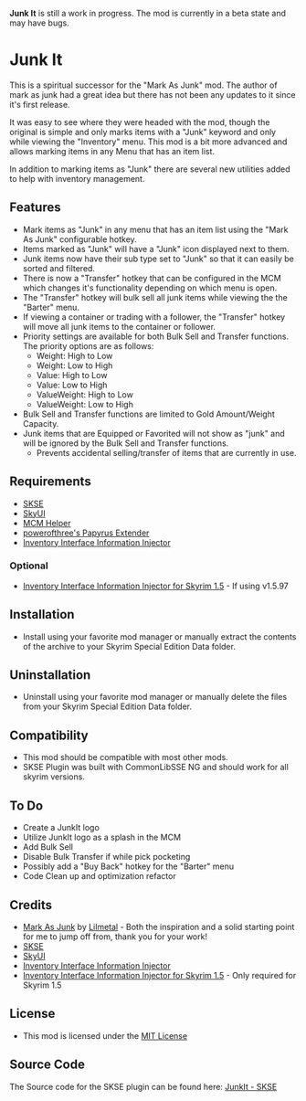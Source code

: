 __**Junk It**__ is still a work in progress. The mod is currently in a beta state and may have bugs.

# Junk It

This is a spiritual successor for the "Mark As Junk" mod. The author of mark as junk had a great idea but there has not been any updates to it since it's first release. 

It was easy to see where they were headed with the mod, though the original is simple and only marks items with a "Junk" keyword and only while viewing the "Inventory" menu. This mod is a bit more advanced and allows marking items in any Menu that has an item list. 

In addition to marking items as "Junk" there are several new utilities added to help with inventory management.

## Features

- Mark items as "Junk" in any menu that has an item list using the "Mark As Junk" configurable hotkey.
- Items marked as "Junk" will have a "Junk" icon displayed next to them.
- Junk items now have their sub type set to "Junk" so that it can easily be sorted and filtered.
- There is now a "Transfer" hotkey that can be configured in the MCM which changes it's functionality depending on which menu is open.
- The "Transfer" hotkey will bulk sell all junk items while viewing the the "Barter" menu.
- If viewing a container or trading with a follower, the "Transfer" hotkey will move all junk items to the container or follower.
- Priority settings are available for both Bulk Sell and Transfer functions. The priority options are as follows:
    - Weight: High to Low
    - Weight: Low to High
    - Value: High to Low
    - Value: Low to High
    - ValueWeight: High to Low
    - ValueWeight: Low to High
- Bulk Sell and Transfer functions are limited to Gold Amount/Weight Capacity.
- Junk items that are Equipped or Favorited will not show as "junk" and will be ignored by the Bulk Sell and Transfer functions.
    - Prevents accidental selling/transfer of items that are currently in use.

## Requirements

- [SKSE](https://skse.silverlock.org/)
- [SkyUI](https://www.nexusmods.com/skyrimspecialedition/mods/12604)
- [MCM Helper](https://www.nexusmods.com/skyrimspecialedition/mods/53000)
- [powerofthree's Papyrus Extender](https://www.nexusmods.com/skyrimspecialedition/mods/22854)
- [Inventory Interface Information Injector](https://www.nexusmods.com/skyrimspecialedition/mods/85702)

### Optional

- [Inventory Interface Information Injector for Skyrim 1.5](https://www.nexusmods.com/skyrimspecialedition/mods/87002) - If using v1.5.97

## Installation

- Install using your favorite mod manager or manually extract the contents of the archive to your Skyrim Special Edition Data folder.

## Uninstallation

- Uninstall using your favorite mod manager or manually delete the files from your Skyrim Special Edition Data folder.

## Compatibility

- This mod should be compatible with most other mods.
- SKSE Plugin was built with CommonLibSSE NG and should work for all skyrim versions.

## To Do

- Create a JunkIt logo
- Utilize JunkIt logo as a splash in the MCM
- Add Bulk Sell
- Disable Bulk Transfer if while pick pocketing
- Possibly add a "Buy Back" hotkey for the "Barter" menu
- Code Clean up and optimization refactor

## Credits

- [Mark As Junk](https://www.nexusmods.com/skyrimspecialedition/mods/105245) by [Lilmetal](https://www.nexusmods.com/skyrimspecialedition/users/945068) - Both the inspiration and a solid starting point for me to jump off from, thank you for your work!
- [SKSE](https://skse.silverlock.org/)
- [SkyUI](https://www.nexusmods.com/skyrimspecialedition/mods/12604)
- [Inventory Interface Information Injector](https://www.nexusmods.com/skyrimspecialedition/mods/85702)
- [Inventory Interface Information Injector for Skyrim 1.5](https://www.nexusmods.com/skyrimspecialedition/mods/87002) - Only required for Skyrim 1.5

## License

- This mod is licensed under the [MIT License](https://opensource.org/licenses/MIT)

## Source Code

The Source code for the SKSE plugin can be found here: [JunkIt - SKSE](https://github.com/raziell74/skyrim-junk-it-ng-skse)
